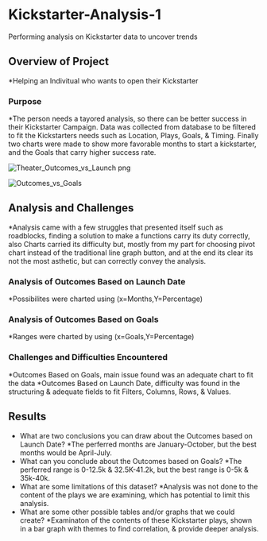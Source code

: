 # Kickstarter-Analysis-1
Performing analysis on Kickstarter data to uncover trends

## Overview of Project
*Helping an Indivitual who wants to open their Kickstarter
### Purpose
*The person needs a tayored analysis, so there can be better success in their Kickstarter Campaign. Data was collected from database to be filtered to fit the Kickstarters needs such as Location, Plays, Goals, & Timing. Finally two charts were made to show more favorable months to start a kickstarter, and the Goals that carry higher success rate.

![Theater_Outcomes_vs_Launch png](https://user-images.githubusercontent.com/107590239/175197344-7817e73a-6a0e-43df-8245-1c0b4b83715a.png)

![Outcomes_vs_Goals](https://user-images.githubusercontent.com/107590239/175197401-40b70fe6-cf12-49ab-8414-7d85d91a8388.png)

## Analysis and Challenges
*Analysis came with a few struggles that presented itself such as roadblocks, finding a solution to make a functions carry its duty correctly, also Charts carried its difficulty but, mostly from my part for choosing pivot chart instead of the traditional line graph button, and at the end its clear its not the most asthetic, but can correctly convey the analysis.
### Analysis of Outcomes Based on Launch Date
*Possibilites were charted using (x=Months,Y=Percentage)
### Analysis of Outcomes Based on Goals
*Ranges were charted by using (x=Goals,Y=Percentage)
### Challenges and Difficulties Encountered
*Outcomes Based on Goals, main issue found was an adequate chart to fit the data
*Outcomes Based on Launch Date, difficulty was found in the structuring & adequate fields to fit Filters, Columns, Rows, & Values.
## Results
- What are two conclusions you can draw about the Outcomes based on Launch Date?
 *The perferred months are January-October, but the best months would be April-July.
- What can you conclude about the Outcomes based on Goals?
 *The perferred range is 0-12.5k & 32.5K-41.2k, but the best range is 0-5k & 35k-40k.
- What are some limitations of this dataset?
 *Analysis was not done to the content of the plays we are examining, which has potential to limit this analysis.
- What are some other possible tables and/or graphs that we could create?
 *Examinaton of the contents of these Kickstarter plays, shown in a bar graph with themes to find correlation, & provide deeper analysis.







